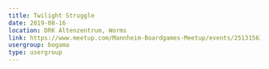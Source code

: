 ```yaml
---
title: Twilight Struggle
date: 2019-08-16
location: DRK Altenzentrum, Worms
link: https://www.meetup.com/Mannheim-Boardgames-Meetup/events/251315613/
usergroup: bogama
type: usergroup
---
```

